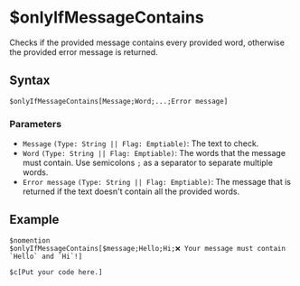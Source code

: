 # $onlyIfMessageContains
Checks if the provided message contains every provided word, otherwise the provided error message is returned.

## Syntax
```
$onlyIfMessageContains[Message;Word;...;Error message]
```

### Parameters 
- `Message` `(Type: String || Flag: Emptiable)`: The text to check.
- `Word` `(Type: String || Flag: Emptiable)`: The words that the message must contain. Use semicolons `;` as a separator to separate multiple words.
- `Error message` `(Type: String || Flag: Emptiable)`: The message that is returned if the text doesn't contain all the provided words.

## Example
```
$nomention
$onlyIfMessageContains[$message;Hello;Hi;❌ Your message must contain `Hello` and `Hi`!]

$c[Put your code here.]
```
